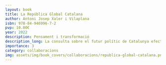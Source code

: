 ```yaml
---
layout: book
title: La República Global Catalana
author: Antoni Josep Xaler i Vilaplana
isbn: 978-84-946996-7-2
pvp: 10.00€
year: 2022
description: Pensament i transformació
description_long: La consulta sobre el futur polític de Catalunya efectuada el 9 de novembre de 2014 --però sobretot els esdeveniments polítics i històrics que succeïren a Catalunya durant l'últim trimestre de l'any 2017-- foren la causa d'una gran reflexió personal sobre l'argumentació política dels nacionalismes català i espanyol amb objectiu inicial d'entendre el perquè tots dos ideològicament havien xocat i descarrilat.
importance: 3
category: collaboracions
img: assets/img/book_covers/collaboracions/republica-global-catalana.png
---
```

